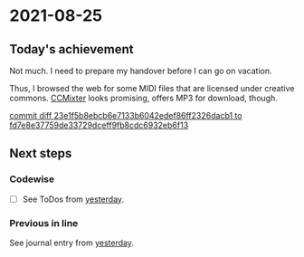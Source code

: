 # 2021-08-25

## Today's achievement

Not much. I need to prepare my handover before I can go on vacation.

Thus, I browsed the web for some MIDI files that are licensed under creative
commons. [CCMixter][ccmixter] looks promising, offers MP3 for download, though.

[commit diff 23e1f5b8ebcb6e7133b6042edef86ff2326dacb1 to fd7e8e37759de33729dceff9fb8cdc6932eb6f13][diff]

## Next steps

### Codewise

- [ ] See ToDos from [yesterday][yesterday].

### Previous in line

See journal entry from [yesterday][yesterday].

[ccmixter]: http://dig.ccmixter.org/
[diff]: https://jaenis.ch/hobbies/coding/repos/ryuno-ki/js13kgames-2021/compare/23e1f5b8ebcb6e7133b6042edef86ff2326dacb1...fd7e8e37759de33729dceff9fb8cdc6932eb6f13
[issue]: https://github.com/KilledByAPixel/ZzFX/issues
[yesterday]: ./2021-08-24.md
